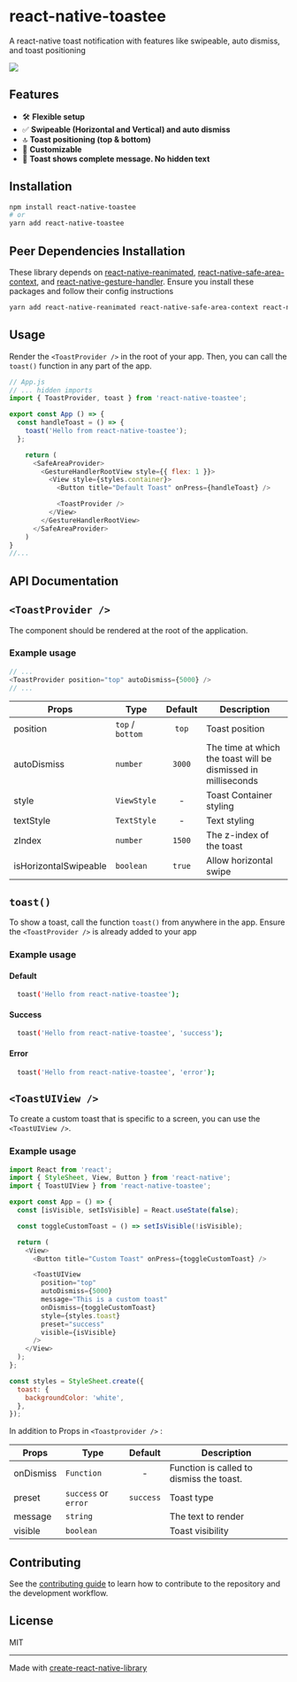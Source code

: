 # react-native-toastee

A react-native toast notification with features like swipeable, auto dismiss, and toast positioning

<image src="./demo-crop.gif" />

## Features

- 🛠️ **Flexible setup**
- ✅ **Swipeable (Horizontal and Vertical) and auto dismiss**
- 🔝 **Toast positioning (top & bottom)**
- 💅 **Customizable**
- 🙈 **Toast shows complete message. No hidden text**

## Installation

```sh
npm install react-native-toastee
# or
yarn add react-native-toastee
```

## Peer Dependencies Installation

These library depends on [react-native-reanimated](https://docs.swmansion.com/react-native-reanimated/docs/fundamentals/getting-started/), [react-native-safe-area-context](https://www.npmjs.com/package/react-native-safe-area-context), and [react-native-gesture-handler](https://docs.swmansion.com/react-native-gesture-handler/docs/fundamentals/installation). Ensure you install these packages and follow their config instructions

```sh
yarn add react-native-reanimated react-native-safe-area-context react-native-gesture-handler
```

## Usage

Render the `<ToastProvider />` in the root of your app. Then, you can call the `toast()` function in any part of the app.

```js
// App.js
// ... hidden imports
import { ToastProvider, toast } from 'react-native-toastee';

export const App () => {
  const handleToast = () => {
    toast('Hello from react-native-toastee');
  };

    return (
      <SafeAreaProvider>
        <GestureHandlerRootView style={{ flex: 1 }}>
          <View style={styles.container}>
            <Button title="Default Toast" onPress={handleToast} />

            <ToastProvider />
          </View>
        </GestureHandlerRootView>
      </SafeAreaProvider>
    )
}
//...
```

## API Documentation

## `<ToastProvider />`

The component should be rendered at the root of the application.

### Example usage

```js
// ...
<ToastProvider position="top" autoDismiss={5000} />
// ...
```

| Props                 | Type             | Default | Description                                                   |
| --------------------- | ---------------- | :-----: | ------------------------------------------------------------- |
| position              | `top` / `bottom` |  `top`  | Toast position                                                |
| autoDismiss           | `number`         | `3000`  | The time at which the toast will be dismissed in milliseconds |
| style                 | `ViewStyle`      |    -    | Toast Container styling                                       |
| textStyle             | `TextStyle`      |    -    | Text styling                                                  |
| zIndex                | `number`         | `1500`  | The z-index of the toast                                      |
| isHorizontalSwipeable | `boolean`        | `true`  | Allow horizontal swipe                                        |

## `toast()`

To show a toast, call the function `toast()` from anywhere in the app. Ensure the `<ToastProvider />` is already added to your app

### Example usage

#### Default

```sh
  toast('Hello from react-native-toastee');
```

#### Success

```sh
  toast('Hello from react-native-toastee', 'success');
```

#### Error

```sh
  toast('Hello from react-native-toastee', 'error');
```

## `<ToastUIView />`

To create a custom toast that is specific to a screen, you can use the `<ToastUIView />`.

### Example usage

```js
import React from 'react';
import { StyleSheet, View, Button } from 'react-native';
import { ToastUIView } from 'react-native-toastee';

export const App = () => {
  const [isVisible, setIsVisible] = React.useState(false);

  const toggleCustomToast = () => setIsVisible(!isVisible);

  return (
    <View>
      <Button title="Custom Toast" onPress={toggleCustomToast} />

      <ToastUIView
        position="top"
        autoDismiss={5000}
        message="This is a custom toast"
        onDismiss={toggleCustomToast}
        style={styles.toast}
        preset="success"
        visible={isVisible}
      />
    </View>
  );
};

const styles = StyleSheet.create({
  toast: {
    backgroundColor: 'white',
  },
});
```

In addition to Props in `<Toastprovider />` :

| Props     | Type                 |  Default  | Description                              |
| --------- | -------------------- | :-------: | ---------------------------------------- |
| onDismiss | `Function`           |     -     | Function is called to dismiss the toast. |
| preset    | `success` or `error` | `success` | Toast type                               |
| message   | `string`             |           | The text to render                       |
| visible   | `boolean`            |           | Toast visibility                         |

## Contributing

See the [contributing guide](CONTRIBUTING.md) to learn how to contribute to the repository and the development workflow.

## License

MIT

---

Made with [create-react-native-library](https://github.com/callstack/react-native-builder-bob)
